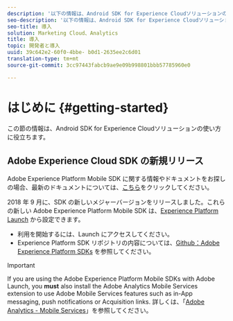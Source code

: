 ```yaml
---
description: '以下の情報は、Android SDK for Experience Cloudソリューションの使用に役立ちます '
seo-description: '以下の情報は、Android SDK for Experience Cloudソリューションの使用に役立ちます '
seo-title: 導入
solution: Marketing Cloud、Analytics
title: 導入
topic: 開発者と導入
uuid: 39c642e2-60f0-4bbe- b0d1-2635ee2c6d01
translation-type: tm+mt
source-git-commit: 3cc97443fabcb9ae9e09b998801bbb57785960e0

---
```



# はじめに {#getting-started}

この節の情報は、Android SDK for Experience Cloudソリューションの使い方に役立ちます。

## Adobe Experience Cloud SDK の新規リリース

Adobe Experience Platform Mobile SDK に関する情報やドキュメントをお探しの場合、最新のドキュメントについては、[こちら](https://aep-sdks.gitbook.io/docs/)をクリックしてください。

2018 年 9 月に、SDK の新しいメジャーバージョンをリリースしました。これらの新しい Adobe Experience Platform Mobile SDK は、[Experience Platform Launch](https://www.adobe.com/experience-platform/launch.html) から設定できます。

* 利用を開始するには、Launch にアクセスしてください。
* Experience Platform SDK リポジトリの内容については、[Github：Adobe Experience Platform SDKs](https://github.com/Adobe-Marketing-Cloud/acp-sdks) を参照してください。

>[!IMPORTANT]
>
> If you are using the Adobe Experience Platform Mobile SDKs with Adobe Launch, you **must** also install the Adobe Analytics Mobile Services extension to use Adobe Mobile Services features such as in-App messaging, push notifications or Acquisition links. 詳しくは、「[Adobe Analytics - Mobile Services](https://aep-sdks.gitbook.io/docs/using-mobile-extensions/adobe-analytics-mobile-services)」を参照してください。
